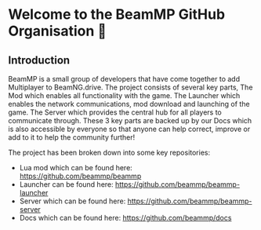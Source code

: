 # Welcome to the BeamMP GitHub Organisation 👋

## Introduction

BeamMP is a small group of developers that have come together to add Multiplayer to BeamNG.drive.
The project consists of several key parts, The Mod which enables all functionality with the game. The Launcher which enables the network communications, mod download and launching of the game. The Server which provides the central hub for all players to communicate through.
These 3 key parts are backed up by our Docs which is also accessible by everyone so that anyone can help correct, improve or add to it to help the community further!

The project has been broken down into some key repositories:
- Lua mod which can be found here: https://github.com/beammp/beammp
- Launcher can be found here: https://github.com/beammp/beammp-launcher
- Server which can be found here: https://github.com/beammp/beammp-server
- Docs which can be found here: https://github.com/beammp/docs

<!--

**Here are some ideas to get you started:**

🙋‍♀️ A short introduction - what is your organization all about?
🌈 Contribution guidelines - how can the community get involved?
👩‍💻 Useful resources - where can the community find your docs? Is there anything else the community should know?
🍿 Fun facts - what does your team eat for breakfast?
🧙 Remember, you can do mighty things with the power of [Markdown](https://docs.github.com/github/writing-on-github/getting-started-with-writing-and-formatting-on-github/basic-writing-and-formatting-syntax)
-->
